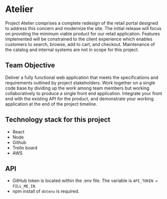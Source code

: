 # Atelier

Project Atelier comprises a complete redesign of the retail portal designed to address this concern and modernize the site.
The initial release will focus on providing the minimum viable product for our retail application. Features implemented will be constrained to the client experience which enables customers to search, browse, add to cart, and checkout. Maintenance of the catalog and internal systems are not in scope for this project.

## Team Objective
Deliver a fully functional web application that meets the specifications and requirements outlined by project stakeholders. Work together on a single code base by dividing up the work among team members but working collaboratively to produce a single front end application. Integrate your front end with the existing API for the product, and demonstrate your working application at the end of the project timeline.

## Technology stack for this project

- React
- Node
- Github
- Trello board
- AWS

## API
- GitHub token is located within the .env file. The variable is `API_TOKEN = FILL_ME_IN`.
- npm install of `dotenv` is required.

